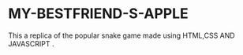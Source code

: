 # MY-BESTFRIEND-S-APPLE
This a replica  of the popular snake game made using HTML,CSS AND JAVASCRIPT . 
